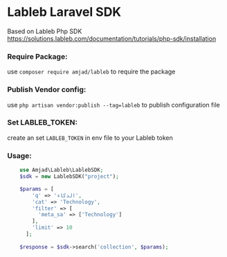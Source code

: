 # Lableb Laravel SDK
Based on Lableb Php SDK https://solutions.lableb.com/documentation/tutorials/php-sdk/installation 

### Require Package:
use ```composer require amjad/lableb``` to require the package

### Publish Vendor config:
use ```php artisan vendor:publish --tag=lableb``` to publish configuration file

### Set LABLEB_TOKEN: 
create an set ```LABLEB_TOKEN``` in env file to your Lableb token

### Usage:

```php
    use Amjad\Lableb\LablebSDK;
    $sdk = new LablebSDK("project");

    $params = [
        'q' => 'الذكاء',
        'cat' => 'Technology',
        'filter' => [
          'meta_sa' => ['Technology']
        ],
        'limit' => 10
      ];
  
    $response = $sdk->search('collection', $params);
```